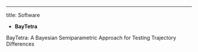 ---
title: Software

- **BayTetra**

BayTetra: A Bayesian Semiparametric Approach for Testing Trajectory Differences
